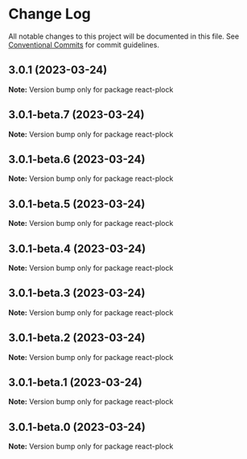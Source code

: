 # Change Log

All notable changes to this project will be documented in this file.
See [Conventional Commits](https://conventionalcommits.org) for commit guidelines.

## 3.0.1 (2023-03-24)

**Note:** Version bump only for package react-plock





## 3.0.1-beta.7 (2023-03-24)

**Note:** Version bump only for package react-plock





## 3.0.1-beta.6 (2023-03-24)

**Note:** Version bump only for package react-plock





## 3.0.1-beta.5 (2023-03-24)

**Note:** Version bump only for package react-plock





## 3.0.1-beta.4 (2023-03-24)

**Note:** Version bump only for package react-plock





## 3.0.1-beta.3 (2023-03-24)

**Note:** Version bump only for package react-plock





## 3.0.1-beta.2 (2023-03-24)

**Note:** Version bump only for package react-plock





## 3.0.1-beta.1 (2023-03-24)

**Note:** Version bump only for package react-plock





## 3.0.1-beta.0 (2023-03-24)

**Note:** Version bump only for package react-plock

